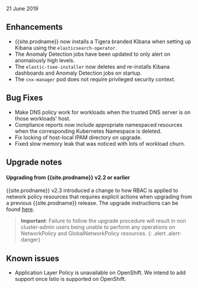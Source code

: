 21 June 2019

## Enhancements

- {{site.prodname}} now installs a Tigera branded Kibana when setting up Kibana using the `elasticsearch-operator`.
- The Anomaly Detection jobs have been updated to only alert on anomalously high levels.
- The `elastic-tsee-installer` now deletes and re-installs Kibana dashboards and Anomaly Detection jobs on startup.
- The `cnx-manager` pod does not require privileged security context.

## Bug Fixes

- Make DNS policy work for workloads when the trusted DNS server is on those workloads' host.
- Compliance reports now include appropriate namespaced resources when the corresponding Kubernetes Namespace is deleted.
- Fix locking of host-local IPAM directory on upgrade.
- Fixed slow memory leak that was noticed with lots of workload churn.

## Upgrade notes

#### Upgrading from {{site.prodname}} v2.2 or earlier

{{site.prodname}} v2.3 introduced a change to how RBAC is applied to network policy resources
that requires explicit actions when upgrading from a previous {{site.prodname}} release.
The upgrade instructions can be found [here](../maintenance/kubernetes-upgrade-tsee).

> **Important**: Failure to follow the upgrade procedure will result in non cluster-admin users
> being unable to perform any operations on NetworkPolicy and GlobalNetworkPolicy resources.
{: .alert .alert-danger}

## Known issues

- Application Layer Policy is unavailable on OpenShift.  We intend to add support once
  Istio is supported on OpenShift.

